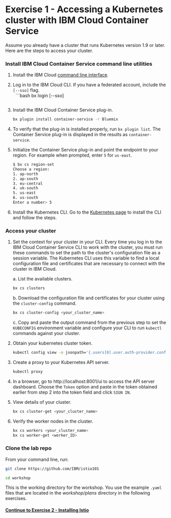 # Exercise 1 - Accessing a Kubernetes cluster with IBM Cloud Container Service

Assume you already have a cluster that runs Kubernetes version 1.9 or later. Here are the steps to access your cluster.

### Install IBM Cloud Container Service command line utilities

1. Install the IBM Cloud [command line interface](https://clis.ng.bluemix.net/ui/home.html).

2.  Log in to the IBM Cloud CLI. If you have a federated account, include the `[--sso]` flag.   
    ```bash
    bx login [--sso]
    ```

3.  Install the IBM Cloud Container Service plug-in.
    ```bash
    bx plugin install container-service -r Bluemix
    ```

4. To verify that the plug-in is installed properly, run `bx plugin list`. The Container Service plug-in is displayed in the results as `container-service`.

5.  Initialize the Container Service plug-in and point the endpoint to your region. For example when prompted, enter `5` for `us-east`.   
    ```bash
    $ bx cs region-set
    Choose a region:
    1. ap-north
    2. ap-south
    3. eu-central
    4. uk-south
    5. us-east
    6. us-south
    Enter a number> 5
    ```

6. Install the Kubernetes CLI. Go to the [Kubernetes page](https://kubernetes.io/docs/tasks/tools/install-kubectl/#install-kubectl-binary-via-curl) to install the CLI and follow the steps.


### Access your cluster

1. Set the context for your cluster in your CLI. Every time you log in to the IBM Cloud Container Service CLI to work with the cluster, you must run these commands to set the path to the cluster's configuration file as a session variable. The Kubernetes CLI uses this variable to find a local configuration file and certificates that are necessary to connect with the cluster in IBM Cloud.

    a. List the available clusters.
    
    ```bash
    bx cs clusters
    ```
    
    b. Download the configuration file and certificates for your cluster using the `cluster-config` command.
    
    ```bash
    bx cs cluster-config <your_cluster_name>
    ```
    
    c. Copy and paste the output command from the previous step to set the `KUBECONFIG` environment variable and configure your CLI to run `kubectl` commands against your cluster.

2. Obtain your kubernetes cluster token.

    ```bash
    kubectl config view -o jsonpath='{.users[0].user.auth-provider.config.id-token}'
    ```

3. Create a proxy to your Kubernetes API server.

    ```bash
    kubectl proxy
    ```
    
4. In a browser, go to http://localhost:8001/ui to access the API server dashboard.   Choose the `Token` option and paste in the token obtained earlier from step 2 into the token field and click `SIGN IN`.

5. View details of your cluster.
    ```bash
    bx cs cluster-get <your_cluster_name>
    ```

6. Verify the worker nodes in the cluster.   
    ```bash
    bx cs workers <your_cluster_name>
    bx cs worker-get <worker_ID>
    ```

### Clone the lab repo

From your command line, run:
   
```bash   
git clone https://github.com/IBM/istio101

cd workshop
```

This is the working directory for the workshop. You use the example `.yaml` files that are located in the _workshop/plans_ directory in the following exercises.

#### [Continue to Exercise 2 - Installing Istio](../exercise-2/README.md)
